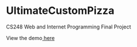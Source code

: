 <h1>UltimateCustomPizza</h1>
  <p>CS248 Web and Internet Programming Final Project</p>
  <p>View the demo<a href = "https://www.youtube.com/watch?v=grKOV7cQMCQ"> here</a>
  
